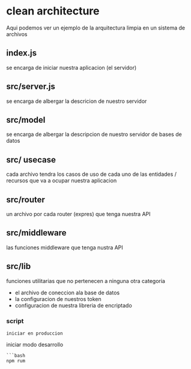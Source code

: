 <!-----------Markdown---------->

# clean architecture

Aqui podemos ver un ejemplo de la arquitectura limpia en un sistema de archivos

## index.js

se encarga de iniciar nuestra aplicacion (el servidor)

## src/server.js

se encarga de albergar la descricion de nuestro servidor

## src/model

se encarga de albergar la descripcion de nuestro servidor de bases de datos

## src/ usecase

cada archivo tendra los casos de uso de cada uno de las entidades / recursos que
va a ocupar nuestra aplicacion

## src/router

un archivo por cada router (expres) que tenga nuestra API

## src/middleware

las funciones middleware que tenga nustra API

## src/lib

funciones utilitarias que no pertenecen a ninguna otra categoria

- el archivo de coneccion ala base de datos
- la configuracion de nuestros token
- configuracion de nuestra libreria de encriptado

### script

```
iniciar en produccion
```

iniciar modo desarrollo

````
```bash
npm rum
````
